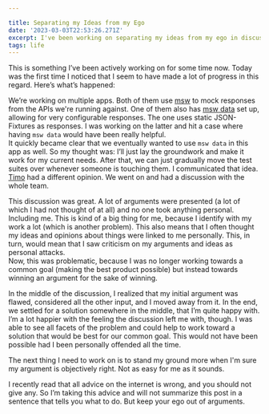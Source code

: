 ```yaml
---

title: Separating my Ideas from my Ego
date: '2023-03-03T22:53:26.271Z'
excerpt: I've been working on separating my ideas from my ego in discussions for a long time now. It feels like it finally pays off.
tags: life
---
```


This is something I’ve been actively working on for some time now. Today was the first time I noticed that I seem to have made a lot of progress in this regard. Here’s what’s happened:

We’re working on multiple apps. Both of them use [msw](https://github.com/mswjs/msw) to mock responses from the APIs we're running against. One of them also has [msw data](https://github.com/mswjs/data) set up, allowing for very configurable responses. The one uses static JSON-Fixtures as responses. I was working on the latter and hit a case where having `msw data` would have been really helpful.  
It quickly became clear that we eventually wanted to use `msw data` in this app as well. So my thought was: I’ll just lay the groundwork and make it work for my current needs. After that, we can just gradually move the test suites over whenever someone is touching them. I communicated that idea. [Timo](https://timomeh.de/) had a different opinion. We went on and had a discussion with the whole team.

This discussion was great. A lot of arguments were presented (a lot of which I had not thought of at all) and no one took anything personal. Including me. This is kind of a big thing for me, because I identify with my work a lot (which is another problem). This also means that I often thought my ideas and opinions about things were linked to me personally. This, in turn, would mean that I saw criticism on my arguments and ideas as personal attacks.  
Now, this was problematic, because I was no longer working towards a common goal (making the best product possible) but instead towards winning an argument for the sake of winning.

In the middle of the discussion, I realized that my initial argument was flawed, considered all the other input, and I moved away from it. In the end, we settled for a solution somewhere in the middle, that I’m quite happy with.  
I’m a lot happier with the feeling the discussion left me with, though. I was able to see all facets of the problem and could help to work toward a solution that would be best for our common goal. This would not have been possible had I been personally offended all the time.

The next thing I need to work on is to stand my ground more when I'm sure my argument is objectively right. Not as easy for me as it sounds.

I recently read that all advice on the internet is wrong, and you should not give any. So I’m taking this advice and will not summarize this post in a sentence that tells you what to do. But keep your ego out of arguments.
